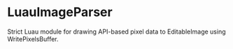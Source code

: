 # LuauImageParser
Strict Luau module for drawing API-based pixel data to EditableImage using WritePixelsBuffer.
